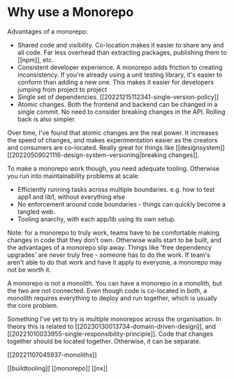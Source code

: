# Why use a Monorepo

Advantages of a monorepo:
- Shared code and visibility. Co-location makes it easier to share any and all code. Far less overhead than extracting packages, publishing them to [[npm]], etc.
- Consistent developer experience. A monorepo adds friction to creating inconsistency. If you're already using a unit testing library, it's easier to conform than adding a new one. This makes it easier for developers jumping from project to project
- Single set of dependencies. [[20221215112341-single-version-policy]]
- Atomic changes. Both the frontend and backend can be changed in a single commit. No need to consider breaking changes in the API. Rolling back is also simpler.

Over time, I've found that atomic changes are the real power. It increases the speed of changes, and makes experimentation easier as the creators and consumers are co-located. Really great for things like [[designsystem]] [[20220509021116-design-system-versioning|breaking changes]].

To make a monorepo work though, you need adequate tooling. Otherwise you run into maintainability problems at scale:
- Efficiently running tasks across multiple boundaries. e.g. how to test app1 and lib1, without everything else
- No enforcement around code boundaries - things can quickly become a tangled web.
- Tooling anarchy, with each app/lib using its own setup.

Note: for a monorepo to truly work, teams have to be comfortable making changes in code that they don't own. Otherwise walls start to be built, and the advantages of a monorepo slip away. Things like 'free dependency upgrades' are never truly free - someone has to do the work. If team's aren't able to do that work and have it apply to everyone, a monorepo may not be worth it.

A monorepo is not a monolith. You can have a monorepo in a monolith, but the two are not connected. Even though code is co-located in both, a monolith requires everything to deploy and run together, which is usually the core problem.

Something I've yet to try is multiple monorepos across the organisation. In theory this is related to [[20230130013734-domain-driven-design]], and [[20221010033955-single-responsibility-principle]]. Code that changes together should be located together. Otherwise, it can be separate.

[[20221107045937-monoliths]]

[[buildtooling]]
[[monorepo]]
[[nx]]